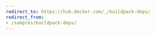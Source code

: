```yaml
---
redirect_to: https://hub.docker.com/_/buildpack-deps/
redirect_from:
- /samples/buildpack-deps/
---
```

